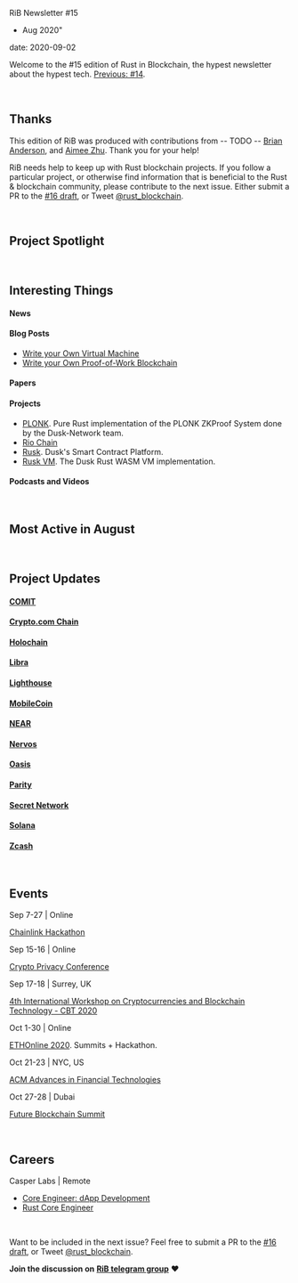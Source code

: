 RiB Newsletter #15 
 - Aug 2020"

date: 2020-09-02

Welcome to the #15 edition of Rust in Blockchain, the hypest newsletter about the hypest tech. [Previous: #14](/newsletters/2020-08-05-are-we-smart-contract-yet/).


&nbsp;

## Thanks

This edition of RiB was produced with contributions from 
 -- TODO -- 
[Brian Anderson][contributorba], and [Aimee Zhu][contributoraz]. Thank you for your help!

RiB needs help to keep up with Rust blockchain projects. If you follow a particular project, or otherwise find information that is beneficial to the Rust & blockchain community, please contribute to the next issue. Either submit a PR to the [#16 draft](https://github.com/rust-in-blockchain/Rust-in-Blockchain/tree/master/draft), or Tweet [@rust_blockchain](https://twitter.com/rust_blockchain).

[contributorba]: https://github.com/brson
[contributoraz]: https://github.com/Aimeedeer

&nbsp;


## Project Spotlight

&nbsp;

## Interesting Things

#### News

#### Blog Posts

- [Write your Own Virtual Machine](https://justinmeiners.github.io/lc3-vm/)
- [Write your Own Proof-of-Work Blockchain](https://justinmeiners.github.io/tiny-blockchain/)

#### Papers

#### Projects

- [PLONK](https://github.com/dusk-network/plonk). Pure Rust implementation of the PLONK ZKProof System done by the Dusk-Network team.
- [Rio Chain](https://github.com/RioDefi/riochain)
- [Rusk](https://github.com/dusk-network/rusk). Dusk's Smart Contract Platform. 
- [Rusk VM](https://github.com/dusk-network/rusk-vm). The Dusk Rust WASM VM implementation.

#### Podcasts and Videos

&nbsp;

## Most Active in August


&nbsp;

## Project Updates

#### [COMIT](https://github.com/comit-network)

#### [Crypto.com Chain](https://chain.crypto.com)

#### [Holochain](https://github.com/holochain/)


#### [Libra](https://libra.org)

#### [Lighthouse](https://lighthouse.sigmaprime.io/)

#### [MobileCoin](https://www.mobilecoin.com/)

#### [NEAR](https://github.com/nearprotocol/nearcore)

#### [Nervos](https://github.com/nervosnetwork)

#### [Oasis](https://github.com/oasislabs)

#### [Parity](https://github.com/paritytech)

#### [Secret Network](https://github.com/enigmampc/SecretNetwork)

#### [Solana](https://github.com/solana-labs/solana)

#### [Zcash](https://z.cash/)

&nbsp;

## Events

Sep 7-27 | Online

[Chainlink Hackathon](https://hack.chain.link/)

Sep 15-16 | Online

[Crypto Privacy Conference](https://fcatalyst.com/events/sept2020/crypto_privacy_conference)

Sep 17-18 | Surrey, UK

[4th International Workshop on Cryptocurrencies and Blockchain Technology - CBT 2020](https://deic-web.uab.cat/cbt/cbt2020/)

Oct 1-30 | Online

[ETHOnline 2020](https://www.ethonline.org/). Summits + Hackathon.

Oct 21-23 | NYC, US

[ACM Advances in Financial Technologies](https://aft.acm.org/)

Oct 27-28 | Dubai

[Future Blockchain Summit](https://www.futureblockchainsummit.com/)

&nbsp;

## Careers

Casper Labs | Remote
- [Core Engineer: dApp Development](https://apply.workable.com/casperlabs/j/F9076101B3/)
- [Rust Core Engineer](https://apply.workable.com/casperlabs/j/85A300F063/)


&nbsp;

Want to be included in the next issue? Feel free to submit a PR to the [#16 draft](https://github.com/rust-in-blockchain/Rust-in-Blockchain/tree/master/draft), or Tweet [@rust_blockchain](https://twitter.com/rust_blockchain).

**Join the discussion on** [**RiB telegram group**](https://t.me/rustinblockchain) **❤️**

